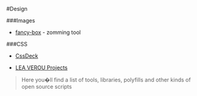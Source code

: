#Design

###Images

* [fancy-box](https://github.com/fancyapps/fancyBox) - zomming tool

###CSS

* [CssDeck](http://cssdeck.com/)

* [LEA VEROU Projects](http://lea.verou.me/projects/)
> Here you�ll find a list of tools, libraries, polyfills and other kinds of open source scripts